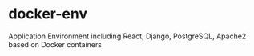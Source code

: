 # docker-env
Application Environment including React, Django, PostgreSQL, Apache2 based on Docker containers
